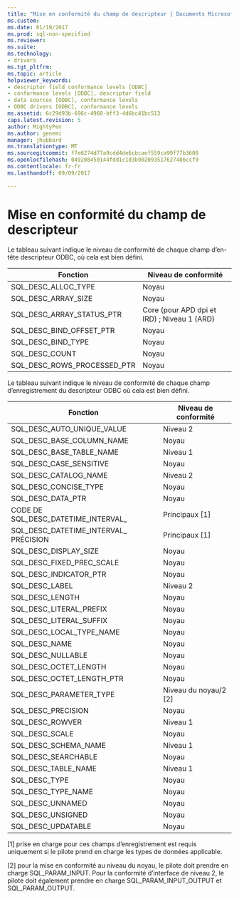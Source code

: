 ```yaml
---
title: "Mise en conformité du champ de descripteur | Documents Microsoft"
ms.custom: 
ms.date: 01/19/2017
ms.prod: sql-non-specified
ms.reviewer: 
ms.suite: 
ms.technology:
- drivers
ms.tgt_pltfrm: 
ms.topic: article
helpviewer_keywords:
- descriptor field conformance levels [ODBC]
- conformance levels [ODBC], descriptor field
- data sources [ODBC], conformance levels
- ODBC drivers [ODBC], conformance levels
ms.assetid: 6c29d93b-696c-4960-bff3-4d6bc41bc513
caps.latest.revision: 5
author: MightyPen
ms.author: genemi
manager: jhubbard
ms.translationtype: MT
ms.sourcegitcommit: f7e6274d77a9cdd4de6cbcaef559ca99f77b3608
ms.openlocfilehash: 049208450144fdd1c1d3b902093517627486ccf9
ms.contentlocale: fr-fr
ms.lasthandoff: 09/09/2017

---
```

# <a name="descriptor-field-conformance"></a>Mise en conformité du champ de descripteur
Le tableau suivant indique le niveau de conformité de chaque champ d’en-tête descripteur ODBC, où cela est bien défini.  
  
|Fonction|Niveau de conformité|  
|--------------|-----------------------|  
|SQL_DESC_ALLOC_TYPE|Noyau|  
|SQL_DESC_ARRAY_SIZE|Noyau|  
|SQL_DESC_ARRAY_STATUS_PTR|Core (pour APD dpi et IRD) ; Niveau 1 (ARD)|  
|SQL_DESC_BIND_OFFSET_PTR|Noyau|  
|SQL_DESC_BIND_TYPE|Noyau|  
|SQL_DESC_COUNT|Noyau|  
|SQL_DESC_ROWS_PROCESSED_PTR|Noyau|  
  
 Le tableau suivant indique le niveau de conformité de chaque champ d’enregistrement du descripteur ODBC où cela est bien défini.  
  
|Fonction|Niveau de conformité|  
|--------------|-----------------------|  
|SQL_DESC_AUTO_UNIQUE_VALUE|Niveau 2|  
|SQL_DESC_BASE_COLUMN_NAME|Noyau|  
|SQL_DESC_BASE_TABLE_NAME|Niveau 1|  
|SQL_DESC_CASE_SENSITIVE|Noyau|  
|SQL_DESC_CATALOG_NAME|Niveau 2|  
|SQL_DESC_CONCISE_TYPE|Noyau|  
|SQL_DESC_DATA_PTR|Noyau|  
|CODE DE SQL_DESC_DATETIME_INTERVAL_|Principaux [1]|  
|SQL_DESC_DATETIME_INTERVAL_ PRÉCISION|Principaux [1]|  
|SQL_DESC_DISPLAY_SIZE|Noyau|  
|SQL_DESC_FIXED_PREC_SCALE|Noyau|  
|SQL_DESC_INDICATOR_PTR|Noyau|  
|SQL_DESC_LABEL|Niveau 2|  
|SQL_DESC_LENGTH|Noyau|  
|SQL_DESC_LITERAL_PREFIX|Noyau|  
|SQL_DESC_LITERAL_SUFFIX|Noyau|  
|SQL_DESC_LOCAL_TYPE_NAME|Noyau|  
|SQL_DESC_NAME|Noyau|  
|SQL_DESC_NULLABLE|Noyau|  
|SQL_DESC_OCTET_LENGTH|Noyau|  
|SQL_DESC_OCTET_LENGTH_PTR|Noyau|  
|SQL_DESC_PARAMETER_TYPE|Niveau du noyau/2 [2]|  
|SQL_DESC_PRECISION|Noyau|  
|SQL_DESC_ROWVER|Niveau 1|  
|SQL_DESC_SCALE|Noyau|  
|SQL_DESC_SCHEMA_NAME|Niveau 1|  
|SQL_DESC_SEARCHABLE|Noyau|  
|SQL_DESC_TABLE_NAME|Niveau 1|  
|SQL_DESC_TYPE|Noyau|  
|SQL_DESC_TYPE_NAME|Noyau|  
|SQL_DESC_UNNAMED|Noyau|  
|SQL_DESC_UNSIGNED|Noyau|  
|SQL_DESC_UPDATABLE|Noyau|  
  
 [1] prise en charge pour ces champs d’enregistrement est requis uniquement si le pilote prend en charge les types de données applicable.  
  
 [2] pour la mise en conformité au niveau du noyau, le pilote doit prendre en charge SQL_PARAM_INPUT. Pour la conformité d’interface de niveau 2, le pilote doit également prendre en charge SQL_PARAM_INPUT_OUTPUT et SQL_PARAM_OUTPUT.

